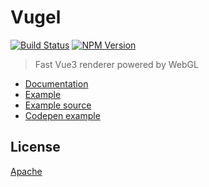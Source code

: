 # Vugel

[![Build Status](https://img.shields.io/travis/Planning-nl/vugel/master.svg)](https://travis-ci.org/Planning-nl/vugel) 
[![NPM Version](https://img.shields.io/npm/v/vugel)](https://www.npmjs.com/package/vugel)

> Fast Vue3 renderer powered by WebGL

- [Documentation](https://vugel.planning.nl)
- [Example](https://vugel-example.planning.nl)
- [Example source](https://github.com/Planning-nl/vugel-example)
- [Codepen example](https://codepen.io/basvanmeurs/pen/vYNGRGP?editors=1010)

## License

[Apache](https://opensource.org/licenses/Apache-2.0)
